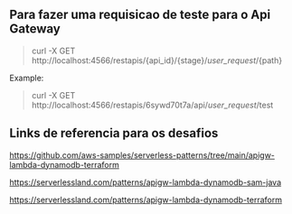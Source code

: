 ## Para fazer uma requisicao de teste para o Api Gateway

> curl -X GET http://localhost:4566/restapis/{api_id}/{stage}/_user_request_/{path}

Example:

> curl -X GET http://localhost:4566/restapis/6sywd70t7a/api/_user_request_/test


## Links de referencia para os desafios

https://github.com/aws-samples/serverless-patterns/tree/main/apigw-lambda-dynamodb-terraform

https://serverlessland.com/patterns/apigw-lambda-dynamodb-sam-java

https://serverlessland.com/patterns/apigw-lambda-dynamodb-terraform